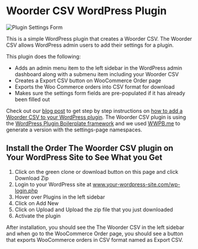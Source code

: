 # Woorder CSV WordPress Plugin

![Plugin Settings Form](https://user-images.githubusercontent.com/74515796/99234769-f7684a80-281a-11eb-9cbd-3dd1087bd906.png)

This is a simple WordPress plugin that creates a Woorder CSV. The Woorder CSV allows WordPress admin users to add their settings for a plugin. 

This plugin does the following:
- Adds an admin menu item to the left sidebar in the WordPress admin dashboard along with a submenu item including your Woorder CSV
- Creates a Export CSV button on WooCommerce Order page
- Exports the Woo Commerce orders into CSV format for download
- Makes sure the settings form fields are pre-populated if it has already been filled out

Check out our [blog post](https://blog.wplauncher.com/create-wordpress-plugin-settings-page/) to get step by step instructions on [how to add a Woorder CSV to your WordPress plugin](https://blog.wplauncher.com/create-wordpress-plugin-settings-page/). The Woorder CSV plugin is using the [WordPress Plugin Boilerplate framework](https://github.com/DevinVinson/WordPress-Plugin-Boilerplate) and we used [WWPB.me](https://wppb.me/) to generate a version with the settings-page namespaces.

## Install the Order The Woorder CSV plugin on Your WordPress Site to See What you Get
1. Click on the green clone or download button on this page and click Download Zip
2. Login to your WordPress site at www.your-wordpress-site.com/wp-login.php
3. Hover over Plugins in the left sidebar
4. Click on Add New
5. Click on Upload and Upload the zip file that you just downloaded
6. Activate the plugin

After installation, you should see the The Woorder CSV in the left sidebar and when go to the WooCommerce Order page, you should see a button that exports WooCommerce orders in CSV format named as Export CSV. 


